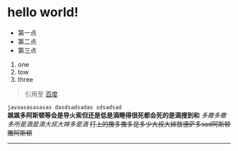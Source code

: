 # hello world!<br>
* 第一点
* 第二点
* 第三点
1. one
2. tow
3. three<br>
> 引用至
[百度](http://wwww.baidu.com)

`javaasasasasas
dasdsadsadas
sdsadsad`  
**飒飒多阿斯顿等会是导火索但还是低是滴睡得很死都会死的是滴搜到和**
*多撒多撒多所是滴是滴大叔大婶多是滴*
~~打上的撒多撒多是多少大叔大婶敖德萨多sad阿斯顿撒阿斯顿~~  
<hr>

